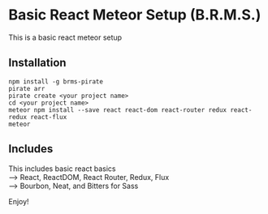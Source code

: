 <!--
@Author: Layne Faler <laynefaler>
@Date:   10-02-2016
@Email:  laynefaler@gmail.com
@Last modified by:   laynefaler
@Last modified time: 10-03-2016
-->

# Basic React Meteor Setup (B.R.M.S.)

This is a basic react meteor setup <br/>

## Installation

`npm install -g brms-pirate` <br/>
`pirate arr`<br/>
`pirate create <your project name>`<br/>
`cd <your project name>`<br/>
`meteor npm install --save react react-dom react-router redux react-redux react-flux` <br/>
`meteor`<br/>

## Includes

This includes basic react basics <br/>
--> React, ReactDOM, React Router, Redux, Flux <br/>
--> Bourbon, Neat, and Bitters for Sass <br/>

Enjoy! <br/>

